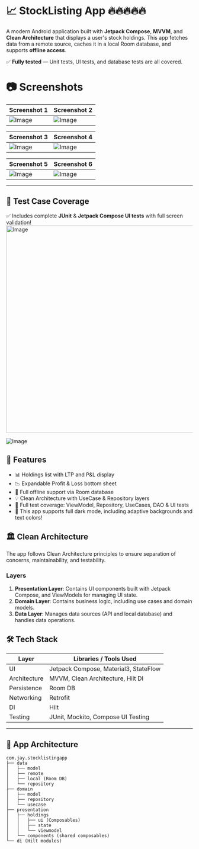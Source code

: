 # 📈 StockListing App 🔥🔥🔥🔥🔥

A modern Android application built with **Jetpack Compose**, **MVVM**, and **Clean Architecture** that displays a user's stock holdings. This app fetches data from a remote source, caches it in a local Room database, and supports **offline access**.  

✅ **Fully tested** — Unit tests, UI tests, and database tests are all covered.

# 📷 Screenshots
| Screenshot 1 | Screenshot 2 |
|--------------|--------------|
| ![Image](https://github.com/user-attachments/assets/ab996f1f-b8d6-493d-98d4-e450082c1a47) | ![Image](https://github.com/user-attachments/assets/f4209dd8-1e7e-4a52-8327-83707344e74c) |

| Screenshot 3 | Screenshot 4 |
|--------------|--------------|
| ![Image](https://github.com/user-attachments/assets/84db1d18-5a8d-400f-a67a-5f21d454c810) | ![Image](https://github.com/user-attachments/assets/299fc562-bd72-462d-8ae6-133b6ea13fd2) |

| Screenshot 5 | Screenshot 6 |
|--------------|--------------|
| ![Image](https://github.com/user-attachments/assets/96169cb7-8019-4aee-bbc0-44acbf3afc48) | ![Image](https://github.com/user-attachments/assets/eeefeaa4-d40c-403e-be94-6b580d82a7da) |
---

## 🚀 Test Case Coverage

✅ Includes complete **JUnit** & **Jetpack Compose UI tests** with full screen validation!  
<img width="560" alt="Image" src="https://github.com/user-attachments/assets/0728ffe2-9558-4c0e-ae07-1794e452b390" />

![Image](https://github.com/user-attachments/assets/e86d50b8-623b-44bb-a8e1-de41e8b1f368)


## 🚀 Features

- 📊 Holdings list with LTP and P&L display
- 📉 Expandable Profit & Loss bottom sheet
- 📴 Full offline support via Room database
- 💡 Clean Architecture with UseCase & Repository layers
- 🧪 Full test coverage: ViewModel, Repository, UseCases, DAO & UI tests
- 🌙 This app supports full dark mode, including adaptive backgrounds and text colors!

## 🏛️ Clean Architecture

The app follows Clean Architecture principles to ensure separation of concerns, maintainability, and testability.

### Layers

1. **Presentation Layer**: Contains UI components built with Jetpack Compose, and ViewModels for managing UI state.  
2. **Domain Layer**: Contains business logic, including use cases and domain models.  
3. **Data Layer**: Manages data sources (API and local database) and handles data operations.


## 🛠️ Tech Stack

| Layer         | Libraries / Tools Used                     |
|--------------|---------------------------------------------|
| UI           | Jetpack Compose, Material3, StateFlow       |
| Architecture | MVVM, Clean Architecture, Hilt DI           |
| Persistence  | Room DB                                     |
| Networking   | Retrofit                                    |
| DI           | Hilt                                        |
| Testing      | JUnit, Mockito, Compose UI Testing          |

---

## 🧱 App Architecture

```text
com.jay.stocklistingapp
├── data
│   ├── model
│   ├── remote
│   ├── local (Room DB)
│   └── repository
├── domain
│   ├── model
│   ├── repository
│   └── usecase
├── presentation
│   ├── holdings
│   │   ├── ui (Composables)
│   │   ├── state
│   │   └── viewmodel
│   └── components (shared composables)
└── di (Hilt modules)
